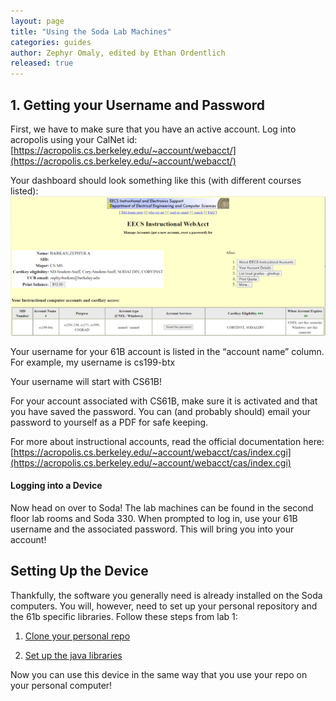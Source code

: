 ```yaml
---
layout: page
title: "Using the Soda Lab Machines"
categories: guides
author: Zephyr Omaly, edited by Ethan Ordentlich
released: true
---
```


## 1. Getting your Username and Password

First, we have to make sure that you have an active account. Log into acropolis using your CalNet id:
[https://acropolis.cs.berkeley.edu/~account/webacct/](https://acropolis.cs.berkeley.edu/~account/webacct/)

Your dashboard should look something like this (with different courses listed):
![acropolis](../../../assets/img/soda-machines/acropolis.png)

Your username for your 61B account is listed in the “account name” column. For example, my username is cs199-btx

Your username will start with CS61B!

For your account associated with CS61B, make sure it is activated and that you have saved the password.
You can (and probably should) email your password to yourself as a PDF for safe keeping.

For more about instructional accounts, read the official documentation here:
[https://acropolis.cs.berkeley.edu/~account/webacct/cas/index.cgi](https://acropolis.cs.berkeley.edu/~account/webacct/cas/index.cgi)


#### Logging into a Device

Now head on over to Soda! The lab machines can be found in the second floor lab rooms and Soda 330.
When prompted to log in, use your 61B username and the associated password. This will bring you into your account!


## Setting Up the Device

Thankfully, the software you generally need is already installed on the Soda computers. You will, however, need to set up your personal repository and the 61b specific libraries. Follow these steps from lab 1:

1. [Clone your personal repo](https://sp23.datastructur.es/materials/lab/lab01/#task-setting-up-your-git-repository)

2. [Set up the java libraries](https://sp23.datastructur.es/materials/lab/lab01/#task-setting-up-java-libraries)

Now you can use this device in the same way that you use your repo on your personal computer!
